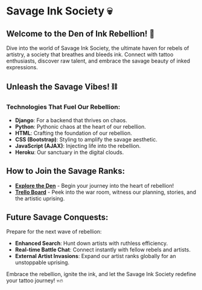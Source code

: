 # Savage Ink Society 💀

## Welcome to the Den of Ink Rebellion! 🤘

Dive into the world of Savage Ink Society, the ultimate haven for rebels of artistry, a society that breathes and bleeds ink. Connect with tattoo enthusiasts, discover raw talent, and embrace the savage beauty of inked expressions.

## Unleash the Savage Vibes! ⛓️

### Technologies That Fuel Our Rebellion:

- **Django**: For a backend that thrives on chaos.
- **Python**: Pythonic chaos at the heart of our rebellion.
- **HTML**: Crafting the foundation of our rebellion.
- **CSS (Bootstrap)**: Styling to amplify the savage aesthetic.
- **JavaScript (AJAX)**: Injecting life into the rebellion.
- **Heroku**: Our sanctuary in the digital clouds.

## How to Join the Savage Ranks:

- [**Explore the Den**](#) - Begin your journey into the heart of rebellion!
- [**Trello Board**](https://trello.com/b/ApXqCQnk/savage-ink-society) - Peek into the war room, witness our planning, stories, and the artistic uprising.

## Future Savage Conquests:

Prepare for the next wave of rebellion:
- **Enhanced Search**: Hunt down artists with ruthless efficiency.
- **Real-time Battle Chat**: Connect instantly with fellow rebels and artists.
- **External Artist Invasions**: Expand our artist ranks globally for an unstoppable uprising.

Embrace the rebellion, ignite the ink, and let the Savage Ink Society redefine your tattoo journey! 💀🔥
